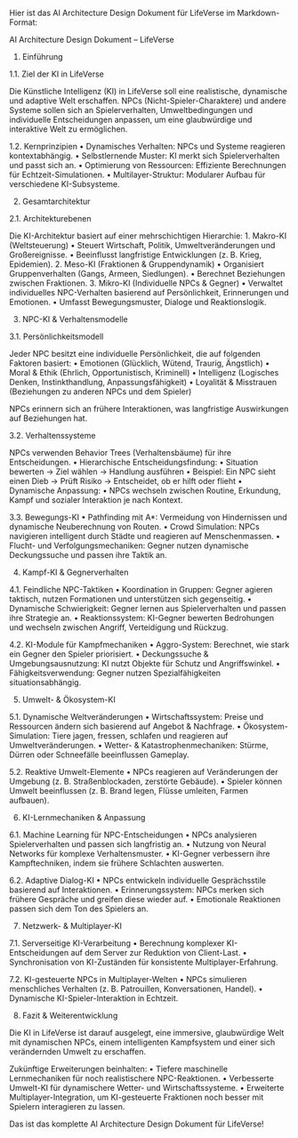 Hier ist das AI Architecture Design Dokument für LifeVerse im Markdown-Format:

AI Architecture Design Dokument – LifeVerse

1. Einführung

1.1. Ziel der KI in LifeVerse

Die Künstliche Intelligenz (KI) in LifeVerse soll eine realistische, dynamische und adaptive Welt erschaffen. NPCs (Nicht-Spieler-Charaktere) und andere Systeme sollen sich an Spielerverhalten, Umweltbedingungen und individuelle Entscheidungen anpassen, um eine glaubwürdige und interaktive Welt zu ermöglichen.

1.2. Kernprinzipien
	•	Dynamisches Verhalten: NPCs und Systeme reagieren kontextabhängig.
	•	Selbstlernende Muster: KI merkt sich Spielerverhalten und passt sich an.
	•	Optimierung von Ressourcen: Effiziente Berechnungen für Echtzeit-Simulationen.
	•	Multilayer-Struktur: Modularer Aufbau für verschiedene KI-Subsysteme.

2. Gesamtarchitektur

2.1. Architekturebenen

Die KI-Architektur basiert auf einer mehrschichtigen Hierarchie:
	1.	Makro-KI (Weltsteuerung)
	•	Steuert Wirtschaft, Politik, Umweltveränderungen und Großereignisse.
	•	Beeinflusst langfristige Entwicklungen (z. B. Krieg, Epidemien).
	2.	Meso-KI (Fraktionen & Gruppendynamik)
	•	Organisiert Gruppenverhalten (Gangs, Armeen, Siedlungen).
	•	Berechnet Beziehungen zwischen Fraktionen.
	3.	Mikro-KI (Individuelle NPCs & Gegner)
	•	Verwaltet individuelles NPC-Verhalten basierend auf Persönlichkeit, Erinnerungen und Emotionen.
	•	Umfasst Bewegungsmuster, Dialoge und Reaktionslogik.

3. NPC-KI & Verhaltensmodelle

3.1. Persönlichkeitsmodell

Jeder NPC besitzt eine individuelle Persönlichkeit, die auf folgenden Faktoren basiert:
	•	Emotionen (Glücklich, Wütend, Traurig, Ängstlich)
	•	Moral & Ethik (Ehrlich, Opportunistisch, Kriminell)
	•	Intelligenz (Logisches Denken, Instinkthandlung, Anpassungsfähigkeit)
	•	Loyalität & Misstrauen (Beziehungen zu anderen NPCs und dem Spieler)

NPCs erinnern sich an frühere Interaktionen, was langfristige Auswirkungen auf Beziehungen hat.

3.2. Verhaltenssysteme

NPCs verwenden Behavior Trees (Verhaltensbäume) für ihre Entscheidungen.
	•	Hierarchische Entscheidungsfindung:
	•	Situation bewerten → Ziel wählen → Handlung ausführen
	•	Beispiel: Ein NPC sieht einen Dieb → Prüft Risiko → Entscheidet, ob er hilft oder flieht
	•	Dynamische Anpassung:
	•	NPCs wechseln zwischen Routine, Erkundung, Kampf und sozialer Interaktion je nach Kontext.

3.3. Bewegungs-KI
	•	Pathfinding mit A*: Vermeidung von Hindernissen und dynamische Neuberechnung von Routen.
	•	Crowd Simulation: NPCs navigieren intelligent durch Städte und reagieren auf Menschenmassen.
	•	Flucht- und Verfolgungsmechaniken: Gegner nutzen dynamische Deckungssuche und passen ihre Taktik an.

4. Kampf-KI & Gegnerverhalten

4.1. Feindliche NPC-Taktiken
	•	Koordination in Gruppen: Gegner agieren taktisch, nutzen Formationen und unterstützen sich gegenseitig.
	•	Dynamische Schwierigkeit: Gegner lernen aus Spielerverhalten und passen ihre Strategie an.
	•	Reaktionssystem: KI-Gegner bewerten Bedrohungen und wechseln zwischen Angriff, Verteidigung und Rückzug.

4.2. KI-Module für Kampfmechaniken
	•	Aggro-System: Berechnet, wie stark ein Gegner den Spieler priorisiert.
	•	Deckungssuche & Umgebungsausnutzung: KI nutzt Objekte für Schutz und Angriffswinkel.
	•	Fähigkeitsverwendung: Gegner nutzen Spezialfähigkeiten situationsabhängig.

5. Umwelt- & Ökosystem-KI

5.1. Dynamische Weltveränderungen
	•	Wirtschaftssystem: Preise und Ressourcen ändern sich basierend auf Angebot & Nachfrage.
	•	Ökosystem-Simulation: Tiere jagen, fressen, schlafen und reagieren auf Umweltveränderungen.
	•	Wetter- & Katastrophenmechaniken: Stürme, Dürren oder Schneefälle beeinflussen Gameplay.

5.2. Reaktive Umwelt-Elemente
	•	NPCs reagieren auf Veränderungen der Umgebung (z. B. Straßenblockaden, zerstörte Gebäude).
	•	Spieler können Umwelt beeinflussen (z. B. Brand legen, Flüsse umleiten, Farmen aufbauen).

6. KI-Lernmechaniken & Anpassung

6.1. Machine Learning für NPC-Entscheidungen
	•	NPCs analysieren Spielerverhalten und passen sich langfristig an.
	•	Nutzung von Neural Networks für komplexe Verhaltensmuster.
	•	KI-Gegner verbessern ihre Kampftechniken, indem sie frühere Schlachten auswerten.

6.2. Adaptive Dialog-KI
	•	NPCs entwickeln individuelle Gesprächsstile basierend auf Interaktionen.
	•	Erinnerungssystem: NPCs merken sich frühere Gespräche und greifen diese wieder auf.
	•	Emotionale Reaktionen passen sich dem Ton des Spielers an.

7. Netzwerk- & Multiplayer-KI

7.1. Serverseitige KI-Verarbeitung
	•	Berechnung komplexer KI-Entscheidungen auf dem Server zur Reduktion von Client-Last.
	•	Synchronisation von KI-Zuständen für konsistente Multiplayer-Erfahrung.

7.2. KI-gesteuerte NPCs in Multiplayer-Welten
	•	NPCs simulieren menschliches Verhalten (z. B. Patrouillen, Konversationen, Handel).
	•	Dynamische KI-Spieler-Interaktion in Echtzeit.

8. Fazit & Weiterentwicklung

Die KI in LifeVerse ist darauf ausgelegt, eine immersive, glaubwürdige Welt mit dynamischen NPCs, einem intelligenten Kampfsystem und einer sich verändernden Umwelt zu erschaffen.

Zukünftige Erweiterungen beinhalten:
	•	Tiefere maschinelle Lernmechaniken für noch realistischere NPC-Reaktionen.
	•	Verbesserte Umwelt-KI für dynamischere Wetter- und Wirtschaftssysteme.
	•	Erweiterte Multiplayer-Integration, um KI-gesteuerte Fraktionen noch besser mit Spielern interagieren zu lassen.

Das ist das komplette AI Architecture Design Dokument für LifeVerse!